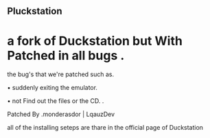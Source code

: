 ## Pluckstation

# a fork of Duckstation but With Patched in all bugs .

the bug's that we're patched such as.

• suddenly exiting the emulator.

• not Find out the files or the CD.
.

Patched By .monderasdor | LqauzDev

all of the installing seteps are thare in the official page of Duckstation
